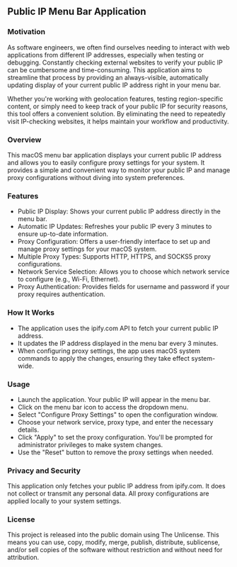 ## Public IP Menu Bar Application

### Motivation

As software engineers, we often find ourselves needing to interact with web applications from different IP addresses, especially when testing or debugging. Constantly checking external websites to verify your public IP can be cumbersome and time-consuming. This application aims to streamline that process by providing an always-visible, automatically updating display of your current public IP address right in your menu bar.

Whether you're working with geolocation features, testing region-specific content, or simply need to keep track of your public IP for security reasons, this tool offers a convenient solution. By eliminating the need to repeatedly visit IP-checking websites, it helps maintain your workflow and productivity.

### Overview

This macOS menu bar application displays your current public IP address and allows you to easily configure proxy settings for your system. It provides a simple and convenient way to monitor your public IP and manage proxy configurations without diving into system preferences.

### Features

- Public IP Display: Shows your current public IP address directly in the menu bar.
- Automatic IP Updates: Refreshes your public IP every 3 minutes to ensure up-to-date information.
- Proxy Configuration: Offers a user-friendly interface to set up and manage proxy settings for your macOS system.
- Multiple Proxy Types: Supports HTTP, HTTPS, and SOCKS5 proxy configurations.
- Network Service Selection: Allows you to choose which network service to configure (e.g., Wi-Fi, Ethernet).
- Proxy Authentication: Provides fields for username and password if your proxy requires authentication.

### How It Works

- The application uses the ipify.com API to fetch your current public IP address.
- It updates the IP address displayed in the menu bar every 3 minutes.
- When configuring proxy settings, the app uses macOS system commands to apply the changes, ensuring they take effect system-wide.

### Usage

- Launch the application. Your public IP will appear in the menu bar.
- Click on the menu bar icon to access the dropdown menu.
- Select "Configure Proxy Settings" to open the configuration window.
- Choose your network service, proxy type, and enter the necessary details.
- Click "Apply" to set the proxy configuration. You'll be prompted for administrator privileges to make system changes.
- Use the "Reset" button to remove the proxy settings when needed.

### Privacy and Security

This application only fetches your public IP address from ipify.com. It does not collect or transmit any personal data. All proxy configurations are applied locally to your system settings.

### License

This project is released into the public domain using The Unlicense.
This means you can use, copy, modify, merge, publish, distribute, sublicense, and/or sell copies of the software without restriction and without need for attribution.
